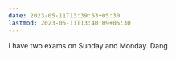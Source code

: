 ```yaml
---
date: 2023-05-11T13:39:53+05:30
lastmod: 2023-05-11T13:40:09+05:30
---
```


I have two exams on Sunday and Monday. Dang
